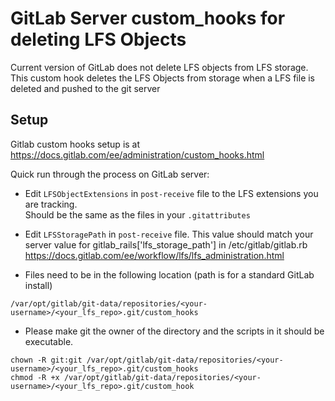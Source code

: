 # GitLab Server custom_hooks for deleting LFS Objects

Current version of GitLab does not delete LFS objects from LFS storage.
This custom hook deletes the LFS Objects from storage when a LFS file is deleted and pushed to the git server

## Setup

Gitlab custom hooks setup is at https://docs.gitlab.com/ee/administration/custom_hooks.html

Quick run through the process on GitLab server:

* Edit `LFSObjectExtensions` in `post-receive` file to the LFS extensions you are tracking. <br/>Should be the same as the files in your `.gitattributes`

* Edit `LFSStoragePath` in `post-receive` file. This value should match your server value for gitlab_rails['lfs_storage_path'] in /etc/gitlab/gitlab.rb <br/>https://docs.gitlab.com/ee/workflow/lfs/lfs_administration.html

* Files need to be in the following location (path is for a standard GitLab install)

```
/var/opt/gitlab/git-data/repositories/<your-username>/<your_lfs_repo>.git/custom_hooks
```

* Please make git the owner of the directory and the scripts in it should be executable.

```
chown -R git:git /var/opt/gitlab/git-data/repositories/<your-username>/<your_lfs_repo>.git/custom_hooks
chmod -R +x /var/opt/gitlab/git-data/repositories/<your-username>/<your_lfs_repo>.git/custom_hook
```

